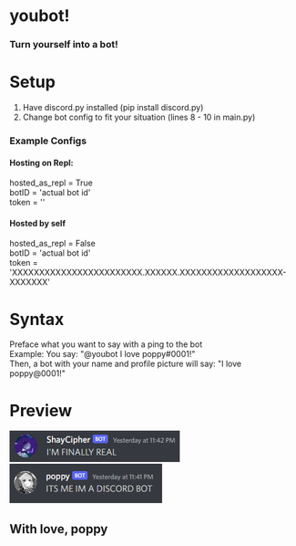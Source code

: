 # youbot!
### Turn yourself into a bot!

# Setup
1. Have discord.py installed (pip install discord.py)   
2. Change bot config to fit your situation (lines 8 - 10 in main.py)  
### Example Configs
#### Hosting on Repl:
hosted_as_repl = True  
botID = 'actual bot id'  
token = ''  
#### Hosted by self
hosted_as_repl = False  
botID = 'actual bot id'  
token = 'XXXXXXXXXXXXXXXXXXXXXXXX.XXXXXX.XXXXXXXXXXXXXXXXXXX-XXXXXXX'  

# Syntax
Preface what you want to say with a ping to the bot  
Example: You say: "@youbot I love poppy#0001!"  
Then, a bot with your name and profile picture will say: "I love poppy@0001!"  

# Preview
<img src=https://raw.githubusercontent.com/ignpoppyseed/youbot/main/preview/preview1.png> </br>
<img src=https://raw.githubusercontent.com/ignpoppyseed/youbot/main/preview/preview2.png>

## With love, poppy
